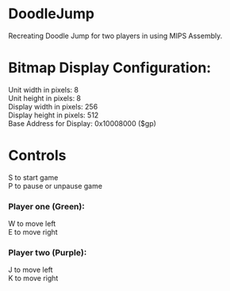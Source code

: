 # DoodleJump
Recreating Doodle Jump for two players in using MIPS Assembly. 

# Bitmap Display Configuration:
Unit width in pixels: 8					     
Unit height in pixels: 8\
Display width in pixels: 256\
Display height in pixels: 512\
Base Address for Display: 0x10008000 ($gp)

# Controls
S to start game\
P to pause or unpause game
### Player one (Green): 
W to move left\
E to move right
### Player two (Purple):
J to move left\
K to move right
